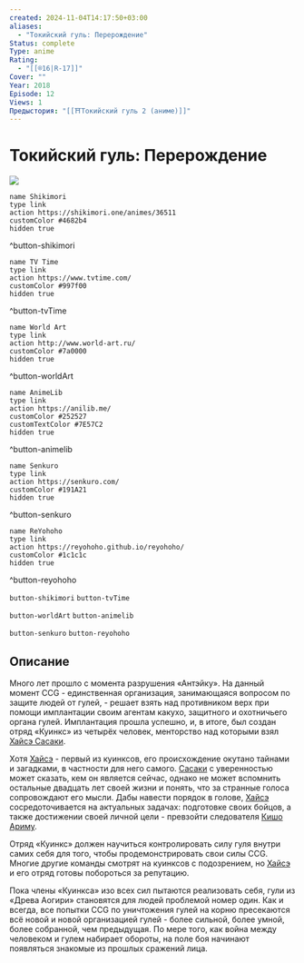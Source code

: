 ```yaml
---
created: 2024-11-04T14:17:50+03:00
aliases:
  - "Токийский гуль: Перерождение"
Status: complete
Type: anime
Rating:
  - "[[®️16|R-17]]"
Cover: ""
Year: 2018
Episode: 12
Views: 1
Предыстория: "[[⛩️Токийский гуль 2 (аниме)]]"
---
```


# Токийский гуль: Перерождение

![](https://nyaa.shikimori.one/uploads/poster/animes/36511/6a9d61ef698a00928523cebd84d50298.jpeg)

```button
name Shikimori
type link
action https://shikimori.one/animes/36511
customColor #4682b4
hidden true
```
^button-shikimori

```button
name TV Time
type link
action https://www.tvtime.com/
customColor #997f00
hidden true
```
^button-tvTime

```button
name World Art
type link
action http://www.world-art.ru/
customColor #7a0000
hidden true
```
^button-worldArt

```button
name AnimeLib
type link
action https://anilib.me/
customColor #252527
customTextColor #7E57C2
hidden true
```
^button-animelib

```button
name Senkuro
type link
action https://senkuro.com/
customColor #191A21
hidden true
```
^button-senkuro

```button
name ReYohoho
type link
action https://reyohoho.github.io/reyohoho/
customColor #1c1c1c
hidden true
```
^button-reyohoho

`button-shikimori` `button-tvTime`

`button-worldArt` `button-animelib`

`button-senkuro` `button-reyohoho`

## Описание

Много лет прошло с момента разрушения «Антэйку». На данный момент CCG - единственная организация, занимающаяся вопросом по защите людей от гулей, - решает взять над противником верх при помощи имплантации своим агентам какухо, защитного и охотничьего органа гулей. Имплантация прошла успешно, и, в итоге, был создан отряд «Куинкс» из четырёх человек, менторство над которыми взял [Хайсэ Сасаки](https://shikimori.one/characters/z115167-haise-sasaki).

Хотя [Хайсэ](https://shikimori.one/characters/z115167-haise-sasaki) - первый из куинксов, его происхождение окутано тайнами и загадками, в частности для него самого. [Сасаки](https://shikimori.one/characters/z115167-haise-sasaki) с уверенностью может сказать, кем он является сейчас, однако не может вспомнить остальные двадцать лет своей жизни и понять, что за странные голоса сопровождают его мысли. Дабы навести порядок в голове, [Хайсэ](https://shikimori.one/characters/z115167-haise-sasaki) сосредоточивается на актуальных задачах: подготовке своих бойцов, а также достижении своей личной цели - превзойти следователя [Кишо Ариму](https://shikimori.one/characters/111767-kishou-arima).

Отряд «Куинкс» должен научиться контролировать силу гуля внутри самих себя для того, чтобы продемонстрировать свои силы CCG. Многие другие команды смотрят на куинксов с подозрением, но [Хайсэ](https://shikimori.one/characters/z115167-haise-sasaki) и его отряд готовы побороться за репутацию.

Пока члены «Куинкса» изо всех сил пытаются реализовать себя, гули из «Древа Аогири» становятся для людей проблемой номер один. Как и всегда, все попытки CCG по уничтожения гулей на корню пресекаются всё новой и новой организацией гулей - более сильной, более умной, более собранной, чем предыдущая. По мере того, как война между человеком и гулем набирает обороты, на поле боя начинают появляться знакомые из прошлых сражений лица.
